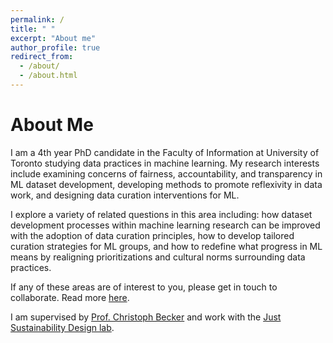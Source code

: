 ```yaml
---
permalink: /
title: " "
excerpt: "About me"
author_profile: true
redirect_from: 
  - /about/
  - /about.html
---
```


About Me
======

I am a 4th year PhD candidate in the Faculty of Information at University of Toronto studying data practices in machine learning. My research interests include
 examining concerns of fairness, accountability, and transparency in ML dataset development, developing methods to promote reflexivity 
 in data work, and designing data curation interventions for ML. 
 
I explore a variety of related questions in this area 
including: how dataset development processes within machine learning research can be improved with the 
adoption of data curation principles, how to develop tailored curation strategies for ML groups, and how to redefine what progress in ML means 
by realigning prioritizations and cultural norms surrounding data practices. 

If any of these areas are of interest to you, please get in touch to collaborate. Read more [here](https://eshtab.github.io/aboutme/).

I am supervised by <a href="https://www.christoph-becker.info/">Prof. Christoph Becker</a> 
and work with the <a href="https://justsustainabilitydesign.org/">Just Sustainability Design lab</a>. 

